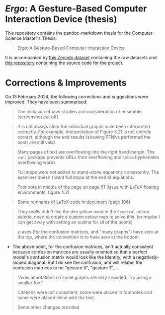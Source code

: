 # _Ergo_: A Gesture-Based Computer Interaction Device (thesis)

This repository contains the pandoc-markdown thesis for the Computer Science
Master's Thesis:

> _Ergo_: A Gesture-Based Computer Interaction Device

It is accompanied by [this Zenodo dataset](https://zenodo.org/records/10209419)
containing the raw datasets and [this
repository](https://github.com/beyarkay/masters-code) containing the source
code for the project.

# Corrections & Improvements

On 13 February 2024, the following corrections and suggestions were improved.
They have been summarised:

> The inclusion of user studies and consideration of ensemble [screenshot cut off]

> It is not always clear the individual graphs have been interpreted correctly.
> For example, interpretation of Figure 5.21 is not entirely correct, although
> the end results (showing FFNNs performed the best) are still valid

> Many pages of text are overflowing into the right hand margin. The `xurl`
> package prevents URLs from overflowing and `\mbox` hyphenates overflowing words

> Full stops were not added to stand-alone equations consistently. The examiner
> doesn't want full stops at the end of equations.

> Foot note in middle of the page on page 61 (issue with LaTeX floating
> environments, figure 4.2)

> Some remnants of LaTeX code in document (page 106)

> They _really_ didn't like the dim yellow used in the `Spectral` colour
> palette, need to create a custom colour map to solve this. (or maybe I can
> get away with setting an outline for all of the points)

> y-axes (for the confusion matrices, and "many graphs") have zero at the top,
> where the convention is to have zero at the bottom.

- The above point, for the confusion matrices, isn't actually consistent
  because confusion matrices are usually oriented so that a perfect model's
  confusion matrix would look like the Identity, with a negatively-sloped
  diagonal. But I do see the confusion, and will relabel the confusion matrices
  to be "gesture 0", "gesture 1", ...

> "Axes annotations on some graphs are very crowded. Try using a smaller font"

> Citations were not consistent, some were placed in footnotes and some were
> placed inline with the text.

> Some other changes provided
